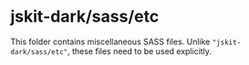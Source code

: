 # jskit-dark/sass/etc

This folder contains miscellaneous SASS files. Unlike `"jskit-dark/sass/etc"`, these files
need to be used explicitly.

